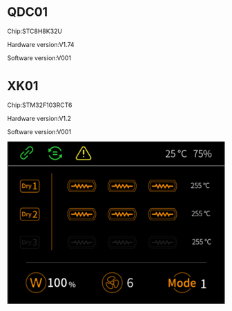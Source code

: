# QDC01
Chip:STC8H8K32U 

Hardware version:V1.74

Software version:V001

# XK01
Chip:STM32F103RCT6

Hardware version:V1.2

Software version:V001

![alt text](Interface.png) 